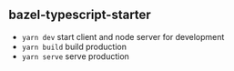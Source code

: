 ## bazel-typescript-starter

- `yarn dev` start client and node server for development
- `yarn build` build production
- `yarn serve` serve production